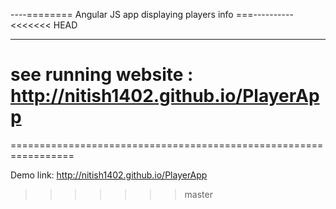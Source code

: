 

----======== Angular JS app displaying players info ===----------
<<<<<<< HEAD


------
see running website : http://nitish1402.github.io/PlayerApp
=======
=================================================================


Demo link: http://nitish1402.github.io/PlayerApp
>>>>>>> master
